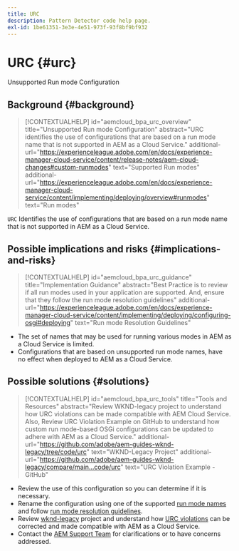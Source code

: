 ```yaml
---
title: URC
description: Pattern Detector code help page.
exl-id: 1be61351-3e3e-4e51-973f-93f8bf9bf932
---
```

# URC {#urc}

Unsupported Run mode Configuration

## Background {#background}

>[!CONTEXTUALHELP]
>id="aemcloud_bpa_urc_overview"
>title="Unsupported Run mode Configuration"
>abstract="URC identifies the use of configurations that are based on a run mode name that is not supported in AEM as a Cloud Service."
>additional-url="https://experienceleague.adobe.com/en/docs/experience-manager-cloud-service/content/release-notes/aem-cloud-changes#custom-runmodes" text="Supported Run modes"
>additional-url="https://experienceleague.adobe.com/en/docs/experience-manager-cloud-service/content/implementing/deploying/overview#runmodes" text="Run modes"

`URC`  Identifies the use of configurations that are based on a run mode name that is not supported in AEM as a Cloud Service.

## Possible implications and risks {#implications-and-risks}

>[!CONTEXTUALHELP]
>id="aemcloud_bpa_urc_guidance"
>title="Implementation Guidance"
>abstract="Best Practice is to review if all run modes used in your application are supported. And, ensure that they follow the run mode resolution guidelines"
>additional-url="https://experienceleague.adobe.com/en/docs/experience-manager-cloud-service/content/implementing/deploying/configuring-osgi#deploying" text="Run mode Resolution Guidelines"

* The set of names that may be used for running various modes in AEM as a Cloud Service is limited.
* Configurations that are based on unsupported run mode names, have no effect when deployed to AEM as a Cloud Service.

## Possible solutions {#solutions}

>[!CONTEXTUALHELP]
>id="aemcloud_bpa_urc_tools"
>title="Tools and Resources"
>abstract="Review WKND-legacy project to understand how URC violations can be made compatible with AEM Cloud Service. Also, Review URC Violation Example on GitHub to understand how custom run mode-based OSGi configurations can be updated to adhere with AEM as a Cloud Service."
>additional-url="https://github.com/adobe/aem-guides-wknd-legacy/tree/code/urc" text="WKND-Legacy Project"
>additional-url="https://github.com/adobe/aem-guides-wknd-legacy/compare/main...code/urc" text="URC Violation Example - GitHub"

* Review the use of this configuration so you can determine if it is necessary.
* Rename the configuration using one of the supported [run mode names](https://experienceleague.adobe.com/en/docs/experience-manager-cloud-service/content/release-notes/aem-cloud-changes#custom-runmodes) and follow [run mode resolution guidelines](https://experienceleague.adobe.com/en/docs/experience-manager-cloud-service/content/implementing/deploying/configuring-osgi#runmode-resolution).
* Review [wknd-legacy](https://github.com/adobe/aem-guides-wknd-legacy/tree/code/urc) project and understand how [URC violations](https://github.com/adobe/aem-guides-wknd-legacy/compare/main...code/urc) can be corrected and made compatible with AEM as a Cloud Service.
* Contact the [AEM Support Team](https://helpx.adobe.com/enterprise/using/support-for-experience-cloud.html) for clarifications or to have concerns addressed.
